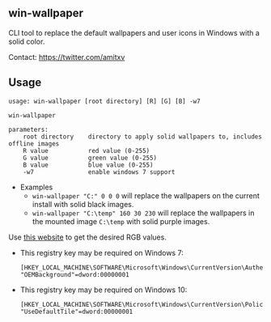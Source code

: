 ## win-wallpaper

CLI tool to replace the default wallpapers and user icons in Windows with a solid color.

Contact: https://twitter.com/amitxv

## Usage

```
usage: win-wallpaper [root directory] [R] [G] [B] -w7

win-wallpaper

parameters:
    root directory    directory to apply solid wallpapers to, includes offline images
    R value           red value (0-255)
    G value           green value (0-255)
    B value           blue value (0-255)
    -w7               enable windows 7 support
```

- Examples
    - ``win-wallpaper "C:" 0 0 0`` will replace the wallpapers on the current install with solid black images.
    - ``win-wallpaper "C:\temp" 160 30 230`` will replace the wallpapers in the mounted image ``C:\temp`` with solid purple images.

Use [this website](https://www.rapidtables.com/web/color/RGB_Color.html) to get the desired RGB values.

- This registry key may be required on Windows 7:

    ```
    [HKEY_LOCAL_MACHINE\SOFTWARE\Microsoft\Windows\CurrentVersion\Authentication\LogonUI\Background]
    "OEMBackground"=dword:00000001
    ```

- This registry key may be required on Windows 10:

    ```
    [HKEY_LOCAL_MACHINE\SOFTWARE\Microsoft\Windows\CurrentVersion\Policies\Explorer]
    "UseDefaultTile"=dword:00000001
    ```

